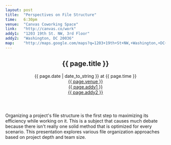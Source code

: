 ```yaml
---
layout: post
title:  "Perspectives on File Structure"
time:   6:30pm
venue:  "Canvas Coworking Space"
link:   "http://canvas.co/work"
addy1:  "1203 19th St. NW, 3rd Floor"
addy2:  "Washington, DC 20036"
map:    "http://maps.google.com/maps?q=1203+19th+St+NW,+Washington,+DC+20036"
---
```


<header>
  <h2>{{ page.title }}</h2>
  <time>{{ page.date | date_to_string }} at {{ page.time }}</time><br>
  <a href="{{ page.link }}">{{ page.venue }}</a><br>
  <a class="linkalt" href="{{ page.map }}"><span>{{ page.addy1 }}</span><br><span>{{ page.addy2 }}</span></a>
</header>

Organizing a project's file structure is the first step to maximizing its efficiency while working on it. This is a subject that causes much debate because there isn't really one solid method that is optimized for every scenario. This presentation explores various file organization approaches based on project depth and team size.
